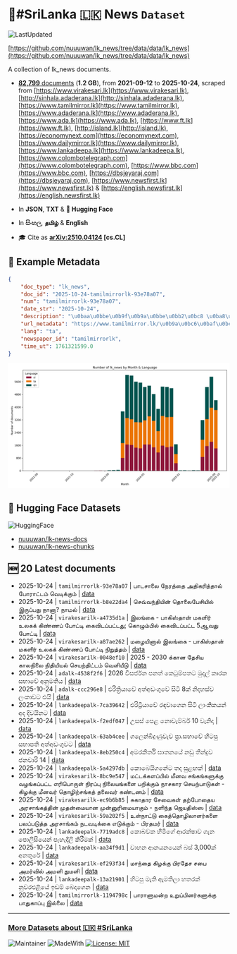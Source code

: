 # 📄#SriLanka 🇱🇰 News `Dataset`

![LastUpdated](https://img.shields.io/badge/last_updated-2025--10--24_22:46:30-green)

[https://github.com/nuuuwan/lk_news/tree/data/data/lk_news](https://github.com/nuuuwan/lk_news/tree/data/data/lk_news)

A collection of lk_news documents.

- [**82,799** documents](https://github.com/nuuuwan/lk_news/tree/data/data/lk_news) (**1.2 GB**), from **2021-09-12** to **2025-10-24**, scraped from [https://www.virakesari.lk](https://www.virakesari.lk), [http://sinhala.adaderana.lk](http://sinhala.adaderana.lk), [https://www.tamilmirror.lk](https://www.tamilmirror.lk), [https://www.adaderana.lk](https://www.adaderana.lk), [https://www.ada.lk](https://www.ada.lk), [https://www.ft.lk](https://www.ft.lk), [http://island.lk](http://island.lk), [https://economynext.com](https://economynext.com), [https://www.dailymirror.lk](https://www.dailymirror.lk), [https://www.lankadeepa.lk](https://www.lankadeepa.lk), [https://www.colombotelegraph.com](https://www.colombotelegraph.com), [https://www.bbc.com](https://www.bbc.com), [https://dbsjeyaraj.com](https://dbsjeyaraj.com), [https://www.newsfirst.lk](https://www.newsfirst.lk) & [https://english.newsfirst.lk](https://english.newsfirst.lk)

- In **JSON**, **TXT** & **🤗 Hugging Face**

- In **සිංහල**, **தமிழ்** & **English**

- 🎓 Cite as **[arXiv:2510.04124](https://arxiv.org/abs/2510.04124) [cs.CL]**

## 📝 Example Metadata

```json
{
    "doc_type": "lk_news",
    "doc_id": "2025-10-24-tamilmirrorlk-93e78a07",
    "num": "tamilmirrorlk-93e78a07",
    "date_str": "2025-10-24",
    "description": "\u0baa\u0bbe\u0b9f\u0b9a\u0bbe\u0bb2\u0bc8 \u0ba8\u0bc7\u0bb0\u0ba4\u0bcd\u0ba4\u0bc8 \u0b85\u0ba4\u0bbf\u0b95\u0bb0\u0bbf\u0ba4\u0bcd\u0ba4\u0bbe\u0bb2\u0bcd \u0baa\u0bcb\u0bb0\u0bbe\u0b9f\u0bcd\u0b9f\u0bae\u0bcd \u0bb5\u0bc6\u0b9f\u0bbf\u0b95\u0bcd\u0b95\u0bc1\u0bae\u0bcd",
    "url_metadata": "https://www.tamilmirror.lk/\u0b9a\u0bc6\u0baf\u0bcd\u0ba4\u0bbf\u0b95\u0bb3\u0bcd/\u0baa\u0bbe\u0b9f\u0b9a\u0bbe\u0bb2\u0bc8-\u0ba8\u0bc7\u0bb0\u0ba4\u0bcd\u0ba4\u0bc8-\u0b85\u0ba4\u0bbf\u0b95\u0bb0\u0bbf\u0ba4\u0bcd\u0ba4\u0bbe\u0bb2\u0bcd-\u0baa\u0bcb\u0bb0\u0bbe\u0b9f\u0bcd\u0b9f\u0bae\u0bcd-\u0bb5\u0bc6\u0b9f\u0bbf\u0b95\u0bcd\u0b95\u0bc1\u0bae\u0bcd/175-366793",
    "lang": "ta",
    "newspaper_id": "tamilmirrorlk",
    "time_ut": 1761321599.0
}
```

![Chart](https://raw.githubusercontent.com/nuuuwan/lk_news/refs/heads/data/data/lk_news/docs_by_month_and_lang.png)

## 🤗 Hugging Face Datasets

![HuggingFace](https://img.shields.io/badge/-HuggingFace-FDEE21?style=for-the-badge&logo=HuggingFace)

- [nuuuwan/lk-news-docs](https://huggingface.co/datasets/nuuuwan/lk-news-docs)
- [nuuuwan/lk-news-chunks](https://huggingface.co/datasets/nuuuwan/lk-news-chunks)

## 🆕 20 Latest documents

- 2025-10-24 | `tamilmirrorlk-93e78a07` | பாடசாலை நேரத்தை அதிகரித்தால் போராட்டம் வெடிக்கும் | [data](https://github.com/nuuuwan/lk_news/tree/data/data/lk_news/2020s/2025/2025-10-24-tamilmirrorlk-93e78a07)
- 2025-10-24 | `tamilmirrorlk-b8e22da4` | செவ்வந்தியின் தொலைபேசியில் இருப்பது நானா? நாமல் | [data](https://github.com/nuuuwan/lk_news/tree/data/data/lk_news/2020s/2025/2025-10-24-tamilmirrorlk-b8e22da4)
- 2025-10-24 | `virakesarilk-a4735d1a` | இலங்கை - பாகிஸ்தான் மகளிர் உலகக் கிண்ணப் போட்டி கைவிடப்பட்டது; கொழும்பில் கைவிடப்பட்ட 5ஆவது போட்டி | [data](https://github.com/nuuuwan/lk_news/tree/data/data/lk_news/2020s/2025/2025-10-24-virakesarilk-a4735d1a)
- 2025-10-24 | `virakesarilk-a87ae262` | மழையினால் இலங்கை - பாகிஸ்தான் மகளிர் உலகக் கிண்ணப் போட்டி நிறுத்தம் | [data](https://github.com/nuuuwan/lk_news/tree/data/data/lk_news/2020s/2025/2025-10-24-virakesarilk-a87ae262)
- 2025-10-24 | `virakesarilk-0048ef10` | 2025 - 2030 க்கான தேசிய காலநிலை நிதியியல் செயற்திட்டம் வெளியீடு | [data](https://github.com/nuuuwan/lk_news/tree/data/data/lk_news/2020s/2025/2025-10-24-virakesarilk-0048ef10)
- 2025-10-24 | `adalk-4538f2f6` | 2026 විසර්ජන පනත් කෙටුම්පතට මුදල් කාරක සභාවේ අනුමතිය | [data](https://github.com/nuuuwan/lk_news/tree/data/data/lk_news/2020s/2025/2025-10-24-adalk-4538f2f6)
- 2025-10-24 | `adalk-ccc296e8` | එරිත්‍රියාවේ අත්අඩංගුවේ සිටි 8ක් නිදහස්ව ලංකාවට එයි | [data](https://github.com/nuuuwan/lk_news/tree/data/data/lk_news/2020s/2025/2025-10-24-adalk-ccc296e8)
- 2025-10-24 | `lankadeepalk-7ca39642` | එරිට්‍රියාවේ රඳවාගෙන සිටි ලාංකිකයන් අද දිවයිනට | [data](https://github.com/nuuuwan/lk_news/tree/data/data/lk_news/2020s/2025/2025-10-24-lankadeepalk-7ca39642)
- 2025-10-24 | `lankadeepalk-f2edf047` | උසස් පෙළ නොවැම්බර් 10 වැනිදා | [data](https://github.com/nuuuwan/lk_news/tree/data/data/lk_news/2020s/2025/2025-10-24-lankadeepalk-f2edf047)
- 2025-10-24 | `lankadeepalk-63ab4cee` | ගලෙන්බිදුණුවැව ප්‍රා.සභාවේ හිටපු සභාපති අත්අඩංගුවට | [data](https://github.com/nuuuwan/lk_news/tree/data/data/lk_news/2020s/2025/2025-10-24-lankadeepalk-63ab4cee)
- 2025-10-24 | `lankadeepalk-8eb250c4` | අමරකීර්ති ඝාතනයේ නඩු තීන්දුව ජනවාරි 14 | [data](https://github.com/nuuuwan/lk_news/tree/data/data/lk_news/2020s/2025/2025-10-24-lankadeepalk-8eb250c4)
- 2025-10-24 | `lankadeepalk-5a4297db` | කොබෙයිගනේට තද සුළඟක් | [data](https://github.com/nuuuwan/lk_news/tree/data/data/lk_news/2020s/2025/2025-10-24-lankadeepalk-5a4297db)
- 2025-10-24 | `virakesarilk-8bc9e547` | மட்டக்களப்பில் மீனவ சங்கங்களுக்கு வழங்கப்பட்ட எரிபொருள் நிரப்பு நிலையங்களை பறிக்கும் நாசகார செயற்பாடுகள் - கிழக்கு மீனவர் தொழிற்சங்கத் தலைவர் கண்டனம் | [data](https://github.com/nuuuwan/lk_news/tree/data/data/lk_news/2020s/2025/2025-10-24-virakesarilk-8bc9e547)
- 2025-10-24 | `virakesarilk-ec9b6b85` | சுகாதார சேவைகள் தற்போதைய அரசாங்கத்தின் முதன்மையான முன்னுரிமையாகும் - நளிந்த ஜெயதிஸ்ஸ | [data](https://github.com/nuuuwan/lk_news/tree/data/data/lk_news/2020s/2025/2025-10-24-virakesarilk-ec9b6b85)
- 2025-10-24 | `virakesarilk-59a202f5` | உள்நாட்டு கைத்தொழிலாளர்களை பலப்படுத்த அரசாங்கம் நடவடிக்கை எடுக்கும் - பிரதமர் | [data](https://github.com/nuuuwan/lk_news/tree/data/data/lk_news/2020s/2025/2025-10-24-virakesarilk-59a202f5)
- 2025-10-24 | `lankadeepalk-7719adc8` | කොබවක හිමිගේ ආරක්ෂාව ගැන පොලිසියෙන් පැහැදිලි කිරීමක් | [data](https://github.com/nuuuwan/lk_news/tree/data/data/lk_news/2020s/2025/2025-10-24-lankadeepalk-7719adc8)
- 2025-10-24 | `lankadeepalk-aa34f9d1` | වාහන ආනයනයෙන් බස් 3,000ක් අනතුරේ | [data](https://github.com/nuuuwan/lk_news/tree/data/data/lk_news/2020s/2025/2025-10-24-lankadeepalk-aa34f9d1)
- 2025-10-24 | `virakesarilk-ef293f34` | மாந்தை கிழக்கு பிரதேச சபை அமர்வில் அமளி துமளி | [data](https://github.com/nuuuwan/lk_news/tree/data/data/lk_news/2020s/2025/2025-10-24-virakesarilk-ef293f34)
- 2025-10-24 | `lankadeepalk-13a21901` | හිටපු මැති ඇමතිලා හතරක් නුවරඑළියේ ඉඩම් බෙදාගෙන | [data](https://github.com/nuuuwan/lk_news/tree/data/data/lk_news/2020s/2025/2025-10-24-lankadeepalk-13a21901)
- 2025-10-24 | `tamilmirrorlk-1194798c` | பாராளுமன்ற உறுப்பினர்களுக்கு பாதுகாப்பு இல்லை | [data](https://github.com/nuuuwan/lk_news/tree/data/data/lk_news/2020s/2025/2025-10-24-tamilmirrorlk-1194798c)

---

### [More Datasets about 🇱🇰 #SriLanka](https://github.com/nuuuwan/lk_datasets)

![Maintainer](https://img.shields.io/badge/maintainer-nuuuwan-red)
![MadeWith](https://img.shields.io/badge/made_with-python-blue)
[![License: MIT](https://img.shields.io/badge/License-MIT-yellow.svg)](https://opensource.org/licenses/MIT)

